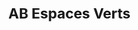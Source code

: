 ---
title: "AB Espaces Verts"
url: /camblanes-et-meynac/ab-espaces-verts/
shop: centre de jardinage
---